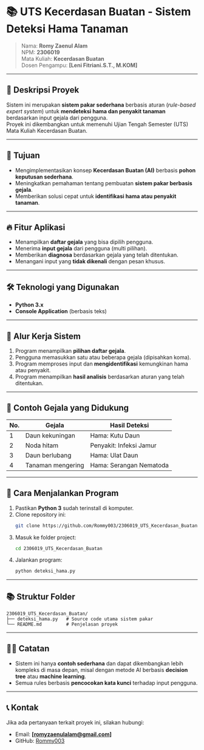 
# 📚 UTS Kecerdasan Buatan - Sistem Deteksi Hama Tanaman
> Nama: **Romy Zaenul Alam**  
> NPM: **2306019**  
> Mata Kuliah: **Kecerdasan Buatan**  
> Dosen Pengampu: **[Leni Fitriani.S.T., M.KOM]**

---

## 📌 Deskripsi Proyek
Sistem ini merupakan **sistem pakar sederhana** berbasis aturan (*rule-based expert system*) untuk **mendeteksi hama dan penyakit tanaman** berdasarkan input gejala dari pengguna.  
Proyek ini dikembangkan untuk memenuhi Ujian Tengah Semester (UTS) Mata Kuliah Kecerdasan Buatan.

---

## 🎯 Tujuan
- Mengimplementasikan konsep **Kecerdasan Buatan (AI)** berbasis **pohon keputusan sederhana**.
- Meningkatkan pemahaman tentang pembuatan **sistem pakar berbasis gejala**.
- Memberikan solusi cepat untuk **identifikasi hama atau penyakit tanaman**.

---

## 🔥 Fitur Aplikasi
- Menampilkan **daftar gejala** yang bisa dipilih pengguna.
- Menerima **input gejala** dari pengguna (multi pilihan).
- Memberikan **diagnosa** berdasarkan gejala yang telah ditentukan.
- Menangani input yang **tidak dikenali** dengan pesan khusus.

---

## 🛠️ Teknologi yang Digunakan
- **Python 3.x**  
- **Console Application** (berbasis teks)

---

## 🧠 Alur Kerja Sistem
1. Program menampilkan **pilihan daftar gejala**.
2. Pengguna memasukkan satu atau beberapa gejala (dipisahkan koma).
3. Program memproses input dan **mengidentifikasi** kemungkinan hama atau penyakit.
4. Program menampilkan **hasil analisis** berdasarkan aturan yang telah ditentukan.

---

## 📄 Contoh Gejala yang Didukung
| No. | Gejala             | Hasil Deteksi                |
|----|--------------------|-------------------------------|
| 1  | Daun kekuningan     | Hama: Kutu Daun               |
| 2  | Noda hitam          | Penyakit: Infeksi Jamur       |
| 3  | Daun berlubang      | Hama: Ulat Daun               |
| 4  | Tanaman mengering   | Hama: Serangan Nematoda       |

---

## 🚀 Cara Menjalankan Program
1. Pastikan **Python 3** sudah terinstall di komputer.
2. Clone repository ini:
   ```bash
   git clone https://github.com/Rommy003/2306019_UTS_Kecerdasan_Buatan.git
   ```
3. Masuk ke folder project:
   ```bash
   cd 2306019_UTS_Kecerdasan_Buatan
   ```
4. Jalankan program:
   ```bash
   python deteksi_hama.py
   ```

---

## 📚 Struktur Folder
```
2306019_UTS_Kecerdasan_Buatan/
├── deteksi_hama.py   # Source code utama sistem pakar
└── README.md         # Penjelasan proyek
```

---

## 👨‍🎓 Catatan
- Sistem ini hanya **contoh sederhana** dan dapat dikembangkan lebih kompleks di masa depan, misal dengan metode AI berbasis **decision tree** atau **machine learning**.
- Semua rules berbasis **pencocokan kata kunci** terhadap input pengguna.

---

## 📞 Kontak
Jika ada pertanyaan terkait proyek ini, silakan hubungi:  
- Email: **[romyzaenulalam@gmail.com]**
- GitHub: [Rommy003](https://github.com/Rommy003)
